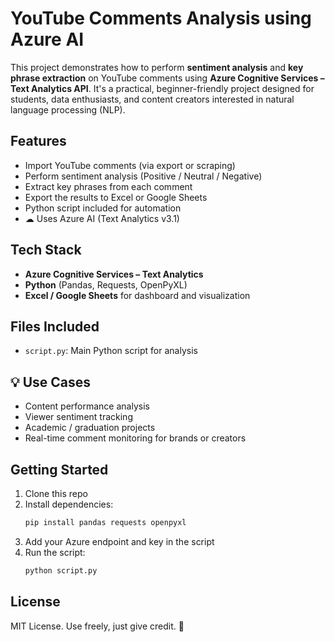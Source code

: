 
# YouTube Comments Analysis using Azure AI

This project demonstrates how to perform **sentiment analysis** and **key phrase extraction** on YouTube comments using **Azure Cognitive Services – Text Analytics API**. It's a practical, beginner-friendly project designed for students, data enthusiasts, and content creators interested in natural language processing (NLP).

##  Features
-  Import YouTube comments (via export or scraping)
-  Perform sentiment analysis (Positive / Neutral / Negative)
-  Extract key phrases from each comment
-  Export the results to Excel or Google Sheets
-  Python script included for automation
- ☁ Uses Azure AI (Text Analytics v3.1)

##  Tech Stack
- **Azure Cognitive Services – Text Analytics**
- **Python** (Pandas, Requests, OpenPyXL)
- **Excel / Google Sheets** for dashboard and visualization

##  Files Included
- `script.py`: Main Python script for analysis  


## 💡 Use Cases
- Content performance analysis  
- Viewer sentiment tracking  
- Academic / graduation projects  
- Real-time comment monitoring for brands or creators

##  Getting Started

1. Clone this repo
2. Install dependencies:
   ```bash
   pip install pandas requests openpyxl
   ```
3. Add your Azure endpoint and key in the script
4. Run the script:
   ```bash
   python script.py
   ```

##  License
MIT License. Use freely, just give credit. 🙌
